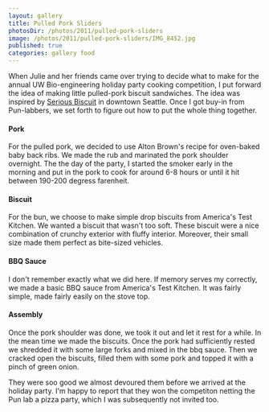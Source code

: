 ```yaml
---
layout: gallery
title: Pulled Pork Sliders
photosDir: /photos/2011/pulled-pork-sliders
image: /photos/2011/pulled-pork-sliders/IMG_8452.jpg
published: true
categories: gallery food
---
```

When Julie and her friends came over trying to decide what to make for the annual UW Bio-engineering holiday party cooking competition, I put forward the idea of making little pulled-pork biscuit sandwiches. The idea was inspired by [Serious Biscuit](http://seriouspiewestlake.com/index.php?page=dahllia-workshop) in downtown Seattle. Once I got buy-in from Pun-labbers, we set forth to figure out how to put the whole thing together.

#### Pork
For the pulled pork, we decided to use Alton Brown's recipe for oven-baked baby back ribs. We made the rub and marinated the pork shoulder overnight. The the day of the party, I started the smoker early in the morning and put in the pork to cook for around 6-8 hours or until it hit between 190-200 degress farenheit. 

#### Biscuit
For the bun, we choose to make simple drop biscuits from America's Test Kitchen. We wanted a biscuit that wasn't too soft. These biscuit were a nice combination of crunchy exterior with fluffy interior. Moreover, their small size made them perfect as bite-sized vehicles.

#### BBQ Sauce
I don't remember exactly what we did here. If memory serves my correctly, we made a basic BBQ sauce from America's Test Kitchen. It was fairly simple, made fairly easily on the stove top. 

#### Assembly
Once the pork shoulder was done, we took it out and let it rest for a while. In the mean time we made the biscuits. Once the pork had sufficiently rested we shredded it with some large forks and mixed in the bbq sauce. Then we cracked open the biscuits, filled them with some pork and topped it with a pinch of green onion.

They were soo good we almost devoured them before we arrived at the holiday party. I'm happy to report that they won the competiton netting the Pun lab a pizza party, which I was subsequently not invited too.